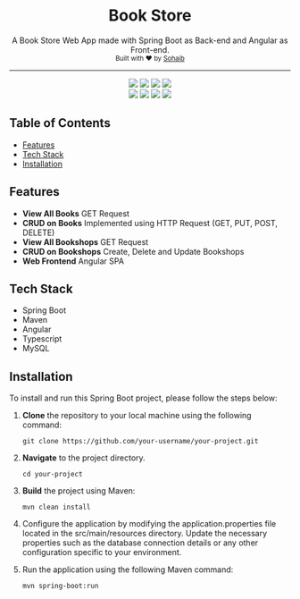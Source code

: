 <h1 align="center">Book Store</h1>

<div align="center">
  A Book Store Web App made with Spring Boot as Back-end and Angular as Front-end. 
</div>


<div align="center">
  <sub> Built with ❤︎ by
  <a href="https://github.com/Sohaib03">Sohaib</a>
</div>
  
  <hr />
<div align="center">
  <img src="https://img.shields.io/badge/GitHub-100000?style=for-the-badge&logo=github&logoColor=white" />
  <img src="https://img.shields.io/badge/TypeScript-007ACC?style=for-the-badge&logo=typescript&logoColor=white" />
  <img src="https://img.shields.io/badge/Java-ED8B00?style=for-the-badge&logo=openjdk&logoColor=white" />
  <img src="https://img.shields.io/badge/Angular-DD0031?style=for-the-badge&logo=angular&logoColor=white" />
  <br/>
  <img src="https://img.shields.io/badge/Bootstrap-563D7C?style=for-the-badge&logo=bootstrap&logoColor=white" />
  <img src="https://img.shields.io/badge/Node.js-43853D?style=for-the-badge&logo=node.js&logoColor=white" />
  <img src="https://img.shields.io/badge/Spring-6DB33F?style=for-the-badge&logo=spring&logoColor=white" />
  <img src="https://img.shields.io/badge/MySQL-00000F?style=for-the-badge&logo=mysql&logoColor=white" />
  
   	
  
  
   	
   	
   	
 
</div>
 
  

## Table of Contents
- [Features](#features)
- [Tech Stack](#tech-stack)
- [Installation](#installation)

  


## Features
- __View All Books__ GET Request
- __CRUD on Books__ Implemented using HTTP Request (GET, PUT, POST, DELETE)
- __View All Bookshops__ GET Request
- __CRUD on Bookshops__ Create, Delete and Update Bookshops
- __Web Frontend__ Angular SPA 

## Tech Stack
  - Spring Boot
  - Maven
  - Angular
  - Typescript
  - MySQL
  
## Installation

To install and run this Spring Boot project, please follow the steps below:

1. **Clone** the repository to your local machine using the following command:
   ```shell
   git clone https://github.com/your-username/your-project.git
    ```
  
2. **Navigate** to the project directory. 
    ```shell
    cd your-project 
    ```
  
  
3. **Build** the project using Maven:
    ```shell
    mvn clean install 
    ```
  
4. Configure the application by modifying the application.properties file located in the src/main/resources directory. Update the necessary properties such as the database connection details or any other configuration specific to your environment.
5. Run the application using the following Maven command:
    ```shell
    mvn spring-boot:run
    ```



